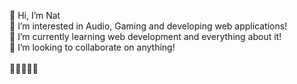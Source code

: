 👋 Hi, I’m Nat
<br />
👀 I’m interested in Audio, Gaming and developing web applications!
<br />
🌱 I’m currently learning web development and everything about it!
<br />
💞️ I’m looking to collaborate on anything!
<br />
<br />
🏳️‍⚧️🏳️‍🌈💜

<!---
42 Profile:
[![nervin's 42 stats](https://badge42.vercel.app/api/v2/cl58xqix9001109l2y9q5imb4/stats?cursusId=21&coalitionId=179)](https://github.com/JaeSeoKim/badge42)
- 📫 How to reach me: https://hello.lssound.design/
Nazza01/Nazza01 is a ✨ special ✨ repository because its `README.md` (this file) appears on your GitHub profile.
You can click the Preview link to take a look at your changes.
--->


